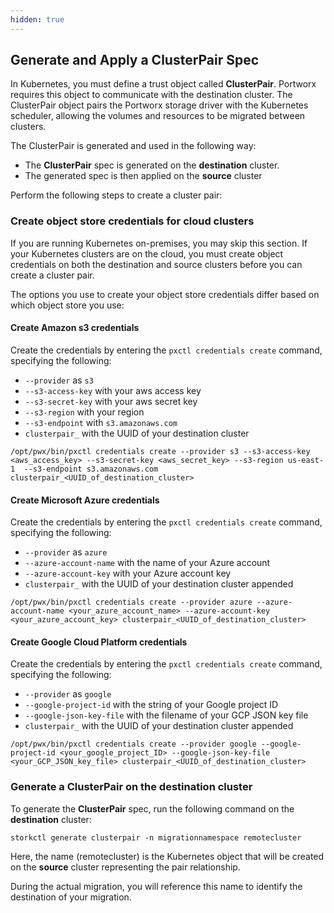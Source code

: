 ```yaml
---
hidden: true
---
```


## Generate and Apply a ClusterPair Spec

In Kubernetes, you must define a trust object called **ClusterPair**. Portworx requires this object to communicate with the destination cluster. The ClusterPair object pairs the Portworx storage driver with the Kubernetes scheduler, allowing the volumes and resources to be migrated between clusters.

The ClusterPair is generated and used in the following way:

   * The **ClusterPair** spec is generated on the **destination** cluster.
   * The generated spec is then applied on the **source** cluster

Perform the following steps to create a cluster pair:

### Create object store credentials for cloud clusters

If you are running Kubernetes on-premises, you may skip this section. If your Kubernetes clusters are on the cloud, you must create object credentials on both the destination and source clusters before you can create a cluster pair.

The options you use to create your object store credentials differ based on which object store you use:

#### Create Amazon s3 credentials

Create the credentials by entering the `pxctl credentials create` command, specifying the following:

  * `--provider` as `s3`
  * `--s3-access-key` with your aws access key
  * `--s3-secret-key` with your aws secret key
  * `--s3-region` with your region
  * `--s3-endpoint` with `s3.amazonaws.com`
  * `clusterpair_` with the UUID of your destination cluster

```text
/opt/pwx/bin/pxctl credentials create --provider s3 --s3-access-key <aws_access_key> --s3-secret-key <aws_secret_key> --s3-region us-east-1  --s3-endpoint s3.amazonaws.com clusterpair_<UUID_of_destination_cluster>
```

#### Create Microsoft Azure credentials

Create the credentials by entering the `pxctl credentials create` command, specifying the following:

  * `--provider` as `azure`
  * `--azure-account-name` with the name of your Azure account
  * `--azure-account-key` with your Azure account key
  * `clusterpair_` with the UUID of your destination cluster appended

```text
/opt/pwx/bin/pxctl credentials create --provider azure --azure-account-name <your_azure_account_name> --azure-account-key <your_azure_account_key> clusterpair_<UUID_of_destination_cluster>
```

#### Create Google Cloud Platform credentials

Create the credentials by entering the `pxctl credentials create` command, specifying the following:

  * `--provider` as `google`
  * `--google-project-id` with the string of your Google project ID
  * `--google-json-key-file` with the filename of your GCP JSON key file
  * `clusterpair_` with the UUID of your destination cluster appended

```text
/opt/pwx/bin/pxctl credentials create --provider google --google-project-id <your_google_project_ID> --google-json-key-file <your_GCP_JSON_key_file> clusterpair_<UUID_of_destination_cluster>
```

### Generate a ClusterPair on the destination cluster

To generate the **ClusterPair** spec, run the following command on the **destination** cluster:

```text
storkctl generate clusterpair -n migrationnamespace remotecluster
```
Here, the name (remotecluster) is the Kubernetes object that will be created on the **source** cluster representing the pair relationship.

During the actual migration, you will reference this name to identify the destination of your migration.

